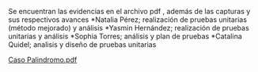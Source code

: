 Se encuentran las evidencias en el archivo  pdf , además de las capturas y sus respectivos avances
*Natalia Pérez; realización de pruebas unitarias (método mejorado) y análisis
*Yasmin Hernández; realización de pruebas unitarias y análisis
*Sophia Torres; análisis y plan de pruebas
*Catalina Quidel; analisis y diseño de pruebas unitarias

[Caso Palindromo.pdf](https://github.com/user-attachments/files/19881774/Caso.Palindromo.pdf)
